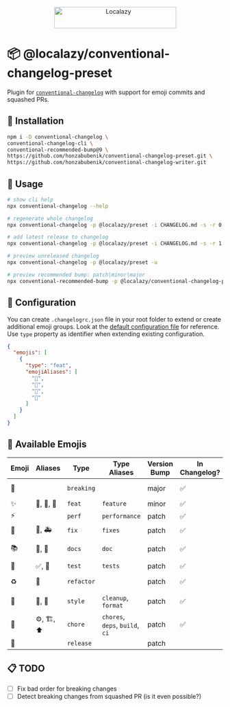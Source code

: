 <p align="center">
  <a href="https://localazy.com">
    <img src="https://localazy.com/directus9/assets/9fc36b9c-81b7-4dbf-bd82-b64cd984090f" width="285" height="50" alt="Localazy" >
  </a>
</p>

# 📦 @localazy/conventional-changelog-preset

Plugin for [`conventional-changelog`](https://github.com/conventional-changelog/conventional-changelog) with support for
emoji commits and squashed PRs.

## 🔧 Installation

```bash
npm i -D conventional-changelog \
conventional-changelog-cli \
conventional-recommended-bump@9 \
https://github.com/honzabubenik/conventional-changelog-preset.git \
https://github.com/honzabubenik/conventional-changelog-writer.git
```

## 🚀 Usage

```bash
# show cli help
npx conventional-changelog --help
```

```bash
# regenerate whole changelog
npx conventional-changelog -p @localazy/preset -i CHANGELOG.md -s -r 0
```

```bash
# add latest release to changelog
npx conventional-changelog -p @localazy/preset -i CHANGELOG.md -s -r 1
```

```bash
# preview unreleased changelog
npx conventional-changelog -p @localazy/preset -u
```

```bash
# preview recommended bump: patch|minor|major
npx conventional-recommended-bump -p @localazy/conventional-changelog-preset
```

## 🔨 Configuration

You can create `.changelogrc.json` file in your root folder to extend or create additional emoji groups. Look at
the [default configuration file](src/config/default-config.js) for reference. Use `type` property as identifier when
extending existing configuration.

```json
{
  "emojis": [
    {
      "type": "feat",
      "emojiAliases": [
        "🌟",
        "💫",
        "🌠",
        "💙"
      ]
    }
  ]
}
```

## 🎉 Available Emojis

<!-- emoji-table -->

| Emoji | Aliases    | Type       | Type Aliases                    | Version Bump | In Changelog? | Heading             | Order |
|-------|------------|------------|---------------------------------|--------------|---------------|---------------------|-------|
| 🚨    |            | `breaking` |                                 | major        | ✅             | 🚨 Breaking Changes | 10    |
| ✨     | 🌟, 💫, 🌠 | `feat`     | `feature`                       | minor        | ✅             | ✨ Features          | 20    |
| ⚡️    |            | `perf`     | `performance`                   | patch        | ✅             | ⚡️ Performance      | 30    |
| 🐛    | 🐞, 🚑     | `fix`      | `fixes`                         | patch        | ✅             | 🐛 Bug Fixes        | 40    |
| 📚    | 📖, 📝     | `docs`     | `doc`                           | patch        | ✅             | 📚 Documentation    | 50    |
| 🧪    | ✅, 🚦      | `test`     | `tests`                         | patch        | ✅             | 🧪 Tests            | 60    |
| ♻️    | 🦄         | `refactor` |                                 | patch        | ✅             | 🧰 Other Commits    | 70    |
| 💄    | 🎨, 🌈     | `style`    | `cleanup`, `format`             | patch        | ✅             | 🧰 Other Commits    | 71    |
| 🔧    | ⚙️, 🏗, ⬆️ | `chore`    | `chores`, `deps`, `build`, `ci` | patch        | ✅             | 🧰 Other Commits    | 72    |
| 🚀    |            | `release`  |                                 | patch        |               |                     | 1000  |

<!-- emoji-table -->

## 📋 TODO

- [ ] Fix bad order for breaking changes
- [ ] Detect breaking changes from squashed PR (is it even possible?)
